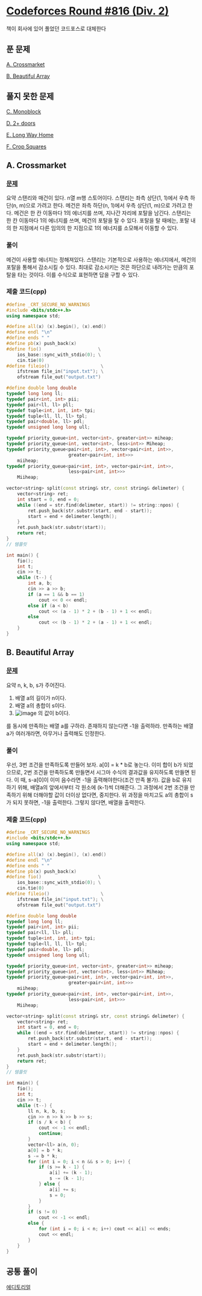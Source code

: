 # [Codeforces Round #816 (Div. 2)](https://codeforces.com/contest/1715)

책이 회사에 있어 풀었던 코드포스로 대체한다

## 푼 문제

[A. Crossmarket](https://codeforces.com/contest/1715/problem/A)

[B. Beautiful Array](https://codeforces.com/contest/1715/problem/B)

## 풀지 못한 문제

[C. Monoblock](https://codeforces.com/contest/1715/problem/C)

[D. 2+ doors](https://codeforces.com/contest/1715/problem/D)

[E. Long Way Home](https://codeforces.com/contest/1715/problem/E)

[F. Crop Squares](https://codeforces.com/contest/1715/problem/F)


## A. Crossmarket

### [문제](https://codeforces.com/contest/1715/problem/A)

요약
스탠리와 매건이 있다.
n열 m행 스토어이다.
스탠리는 좌측 상단(1, 1)에서 우측 하단(n, m)으로 가려고 한다.
메건은 좌측 하단(n, 1)에서 우측 상단(1, m)으로 가려고 한다.
메건은 한 칸 이동마다 1의 에너지를 쓰며, 지나간 자리에 포탈을 남긴다.
스탠리는 한 칸 이동마다 1의 에너지를 쓰며, 메건의 포탈을 탈 수 있다.
포탈을 탈 때에는, 포탈 내의 한 지점에서 다른 임의의 한 지점으로 1의 에너지를 소모해서 이동할 수 있다.

### 풀이

메건이 사용할 에너지는 정해져있다.
스탠리는 기본적으로 사용하는 에너지에서, 메건의 포탈을 통해서 감소시킬 수 있다.
최대로 감소시키는 것은 하단으로 내려가는 만큼의 포탈을 타는 것이다. 이를 수식으로 표현하면 답을 구할 수 있다.

### 제출 코드(cpp)

```Cpp
#define _CRT_SECURE_NO_WARNINGS
#include <bits/stdc++.h>
using namespace std;

#define all(x) (x).begin(), (x).end()
#define endl "\n"
#define ends " "
#define pb(x) push_back(x)
#define fio()                     \
    ios_base::sync_with_stdio(0); \
    cin.tie(0)
#define fileio()                   \
    ifstream file_in("input.txt"); \
    ofstream file_out("output.txt")

#define double long double
typedef long long ll;
typedef pair<int, int> pii;
typedef pair<ll, ll> pll;
typedef tuple<int, int, int> tpi;
typedef tuple<ll, ll, ll> tpl;
typedef pair<double, ll> pdl;
typedef unsigned long long ull;

typedef priority_queue<int, vector<int>, greater<int>> miheap;
typedef priority_queue<int, vector<int>, less<int>> Miheap;
typedef priority_queue<pair<int, int>, vector<pair<int, int>>,
                       greater<pair<int, int>>>
    miiheap;
typedef priority_queue<pair<int, int>, vector<pair<int, int>>,
                       less<pair<int, int>>>
    Miiheap;

vector<string> split(const string& str, const string& delimeter) {
    vector<string> ret;
    int start = 0, end = 0;
    while ((end = str.find(delimeter, start)) != string::npos) {
        ret.push_back(str.substr(start, end - start));
        start = end + delimeter.length();
    }
    ret.push_back(str.substr(start));
    return ret;
}
// 템플릿

int main() {
    fio();
    int t;
    cin >> t;
    while (t--) {
        int a, b;
        cin >> a >> b;
        if (a == 1 && b == 1)
            cout << 0 << endl;
        else if (a < b)
            cout << (a - 1) * 2 + (b - 1) + 1 << endl;
        else
            cout << (b - 1) * 2 + (a - 1) + 1 << endl;
    }
}
```

## B. Beautiful Array

### [문제](https://codeforces.com/contest/1715/problem/B)

요약
n, k, b, s가 주어진다.

1. 배열 a의 길이가 n이다.
2. 배열 a의 총합이 s이다.
3. ![image](https://user-images.githubusercontent.com/102134003/185788321-aacb079a-e0bd-4f5b-ae34-60098da01af4.png) 의 값이 b이다.

를 동시에 만족하는 배열 a를 구하라.
존재하지 않는다면 -1을 출력하라.
만족하는 배열 a가 여러개라면, 아무거나 출력해도 인정한다.

### 풀이

우선, 3번 조건을 만족하도록 만들어 보자. a[0] = k \* b로 놓는다.
이미 합이 b가 되었으므로, 2번 조건을 만족하도록 만들면서 시그마 수식의 결과값을 유지하도록 만들면 된다.
이 때, s-a[0]이 이미 음수라면 -1을 출력해야한다(조건 만족 불가).
값을 b로 유지하기 위해, 배열a의 앞에서부터 각 원소에 (k-1)씩 더해준다.
그 과정에서 2번 조건을 만족하기 위해 더해야할 값이 더이상 없다면, 중지한다.
위 과정을 마치고도 a의 총합이 s가 되지 못하면, -1을 출력한다.
그렇지 않다면, 배열을 출력한다.

### 제출 코드(cpp)

```Cpp
#define _CRT_SECURE_NO_WARNINGS
#include <bits/stdc++.h>
using namespace std;

#define all(x) (x).begin(), (x).end()
#define endl "\n"
#define ends " "
#define pb(x) push_back(x)
#define fio()                     \
    ios_base::sync_with_stdio(0); \
    cin.tie(0)
#define fileio()                   \
    ifstream file_in("input.txt"); \
    ofstream file_out("output.txt")

#define double long double
typedef long long ll;
typedef pair<int, int> pii;
typedef pair<ll, ll> pll;
typedef tuple<int, int, int> tpi;
typedef tuple<ll, ll, ll> tpl;
typedef pair<double, ll> pdl;
typedef unsigned long long ull;

typedef priority_queue<int, vector<int>, greater<int>> miheap;
typedef priority_queue<int, vector<int>, less<int>> Miheap;
typedef priority_queue<pair<int, int>, vector<pair<int, int>>,
                       greater<pair<int, int>>>
    miiheap;
typedef priority_queue<pair<int, int>, vector<pair<int, int>>,
                       less<pair<int, int>>>
    Miiheap;

vector<string> split(const string& str, const string& delimeter) {
    vector<string> ret;
    int start = 0, end = 0;
    while ((end = str.find(delimeter, start)) != string::npos) {
        ret.push_back(str.substr(start, end - start));
        start = end + delimeter.length();
    }
    ret.push_back(str.substr(start));
    return ret;
}
// 템플릿

int main() {
    fio();
    int t;
    cin >> t;
    while (t--) {
        ll n, k, b, s;
        cin >> n >> k >> b >> s;
        if (s / k < b) {
            cout << -1 << endl;
            continue;
        }
        vector<ll> a(n, 0);
        a[0] = b * k;
        s -= b * k;
        for (int i = 0; i < n && s > 0; i++) {
            if (s >= k - 1) {
                a[i] += (k - 1);
                s -= (k - 1);
            } else {
                a[i] += s;
                s = 0;
            }
        }
        if (s != 0)
            cout << -1 << endl;
        else {
            for (int i = 0; i < n; i++) cout << a[i] << ends;
            cout << endl;
        }
    }
}
```

## 공통 풀이

[에디토리얼](https://codeforces.com/blog/entry/105419)
